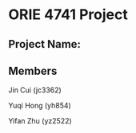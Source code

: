 # ORIE 4741 Project

## Project Name: 

## Members

Jin Cui (jc3362)

Yuqi Hong (yh854)

Yifan Zhu (yz2522)
